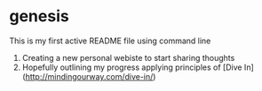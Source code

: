# genesis
This is my first active README file using command line
1. Creating a new personal webiste to start sharing thoughts
2. Hopefully outlining my progress applying principles of [Dive In] (http://mindingourway.com/dive-in/)
